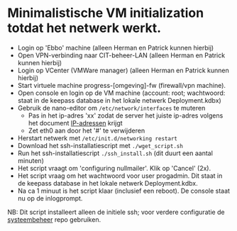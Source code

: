 # Minimalistische VM initialization totdat het netwerk werkt.
- Login op 'Ebbo' machine (alleen Herman en Patrick kunnen hierbij)
- Open VPN-verbinding naar CIT-beheer-LAN (alleen Herman en Patrick kunnen hierbij)
- Login op VCenter (VMWare manager) (alleen Herman en Patrick kunnen hierbij)
- Start virtuele machine progress-[omgeving]-fw (firewall/vpn machine).
- Open console en login op de VM machine (account: root; wachtwoord: staat in de keepass database in het lokale netwerk Deployment.kdbx)
- Gebruik de nano-editor om ``/etc/network/interfaces`` te muteren
  - Pas in het ip-adres 'xx' zodat de server het juiste ip-adres volgens het document [IP-adressen](https://docs.google.com/spreadsheets/d/1HuwTlIPyJGBvm1ekwYYNoRU1OrUuSvMnAWAWMAYAPAQ/edit?usp=sharing) krijgt
  - Zet eth0 aan door het '#' te verwijderen
- Herstart netwerk met ``/etc/init.d/networking restart``
- Download het ssh-installatiescript met ``./wget_script.sh``
- Run het ssh-installatiescript ``./ssh_install.sh`` (dit duurt een aantal minuten)
- Het script vraagt om 'configuring nullmailer'. Klik op 'Cancel' (2x).
- Het script vraag om het wachtwoord voor user progadmin. Dit staat in de keepass database in het lokale netwerk Deployment.kdbx.
- Na ca 1 minuut is het script klaar (inclusief een reboot). De console staat nu op de inlogprompt.

NB: Dit script installeert alleen de initiele ssh; voor verdere configuratie de [systeembeheer](https://github.com/progressonderwijs/systeembeheer/tree/master/linux-machines) repo gebruiken.
